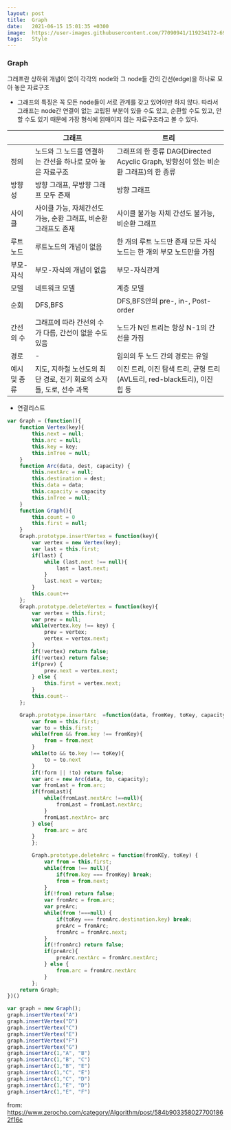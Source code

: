 ```yaml
---
layout: post
title:  Graph
date:   2021-06-15 15:01:35 +0300
image:  https://user-images.githubusercontent.com/77090941/119234172-69717180-bb67-11eb-8acc-f687aa97de80.jpg
tags:   Style
---
```

### Graph
그래프란 상하위 개념이 없이 각각의 node와 그 node들 간의 간선(edge)을 하나로 모아 놓은 자료구조

* 그래프의 특징은 꼭 모든 node들이 서로 관계를 갖고 있어야만 하지 않다. 따라서 그래프는 node간 연결이 없는 고립된 부분이 있을 수도 있고, 순환할 수도 있고, 안할 수도 있기 때문에 가장 형식에 얽매이지 않는 자료구조라고 볼 수 있다. 

 |    |그래프| 트리|
|-------|------|------|
정의       |노드와 그 노드를 연결하는 간선을 하나로 모아 놓은 자료구조| 그래프의 한 종류 DAG(Directed Acyclic Graph, 방향성이 있는 비순환 그래프)의 한 종류
방향성    | 방향 그래프, 무방향 그래프 모두 존재| 방향 그래프
사이클| 사이클 가능, 자체간선도 가능, 순환 그래프, 비순환 그래프도 존재| 사이클 불가능 자체 간선도 불가능, 비순환 그래프
루트노드| 루트노드의 개념이 없음| 한 개의 루트 노드만 존재 모든 자식노드는 한 개의 부모 노드만을 가짐
부모-자식| 부모-자식의 개념이 없음| 부모-자식관계 
모델| 네트워크 모델| 계층 모델
순회| DFS,BFS | DFS,BFS안의 pre-, in-, Post-order
간선의 수| 그래프에 따라 간선의 수가 다름, 간선이 없을 수도 있음| 노드가 N인 트리는 항상 N-1의 간선을 가짐
경로| -| 임의의 두 노드 간의 경로는 유일
예시 및 종류| 지도, 지하철 노선도의 최단 경로, 전기 회로의 소자들, 도로, 선수 과목| 이진 트리, 이진 탐색 트리, 균형 트리(AVL트리, red-black트리), 이진 힙 등

* 연결리스트 
```js
var Graph = (function(){
    function Vertex(key){
        this.next = null;
        this.arc = null;
        this.key = key;
        this.inTree = null;
    }
    function Arc(data, dest, capacity) {
        this.nextArc = null;
        this.destination = dest;
        this.data = data;
        this.capacity = capacity
        this.inTree = null;
    }
    function Graph(){
        this.count = 0
        this.first = null;
    }
    Graph.prototype.insertVertex = function(key){
        var vertex = new Vertex(key);
        var last = this.first;
        if(last) {
            while (last.next !== null){
                last = last.next;
            }
            last.next = vertex;
        }
        this.count++
    };
    Graph.prototype.deleteVertex = function(key){
        var vertex = this.first;
        var prev = null;
        while(vertex.key !== key) {
            prev = vertex;
            vertex = vertex.next;
        }
        if(!vertex) return false;
        if(!vertex) return false;
        if(prev) {
            prev.next = vertex.next;
        } else {
            this.first = vertex.next;
        }
        this.count--
    };

    Graph.prototype.insertArc  =function(data, fromKey, toKey, capacity){
        var from = this.first;
        var to = this.first;
        while(from && from.key !== fromKey){
            from = from.next
        }
        while(to && to.key !== toKey){
            to = to.next
        }
        if(!form || !to) return false;
        var arc = new Arc(data, to, capacity);
        var fromLast = from.arc;
        if(fromLast){
            while(fromLast.nextArc !==null){
                fromLast = fromLast.nextArc;
            }
            fromLast.nextArc= arc
        } else{
            from.arc = arc
        }
        };

        Graph.prototype.deleteArc = function(fromKEy, toKey) {
            var from = this.first;
            while(from !== null){
                if(from.key === fromKey) break;
                from = from.next;
            }
            if(!from) return false;
            var fromArc = from.arc;
            var preArc;
            while(from !===null) {
                if(toKey === fromArc.destination.key) break;
                preArc = fromArc;
                fromArc = fromArc.next;
            }
            if(!fromArc) return false;
            if(preArc){
                preArc.nextArc = fromArc.nextArc;
            } else {
                from.arc = fromArc.nextArc
            }
        };
    return Graph;
})()

var graph = new Graph();
graph.insertVertex("A")
graph.insertVertex("D")
graph.insertVertex("C")
graph.insertVertex("E")
graph.insertVertex("F")
graph.insertVertex("G")
graph.insertArc(1,"A", "B")
graph.insertArc(1,"B", "C")
graph.insertArc(1,"B", "E")
graph.insertArc(1,"C", "E")
graph.insertArc(1,"C", "D")
graph.insertArc(1,"E", "D")
graph.insertArc(1,"E", "F")
```
from: https://www.zerocho.com/category/Algorithm/post/584b9033580277001862f16c